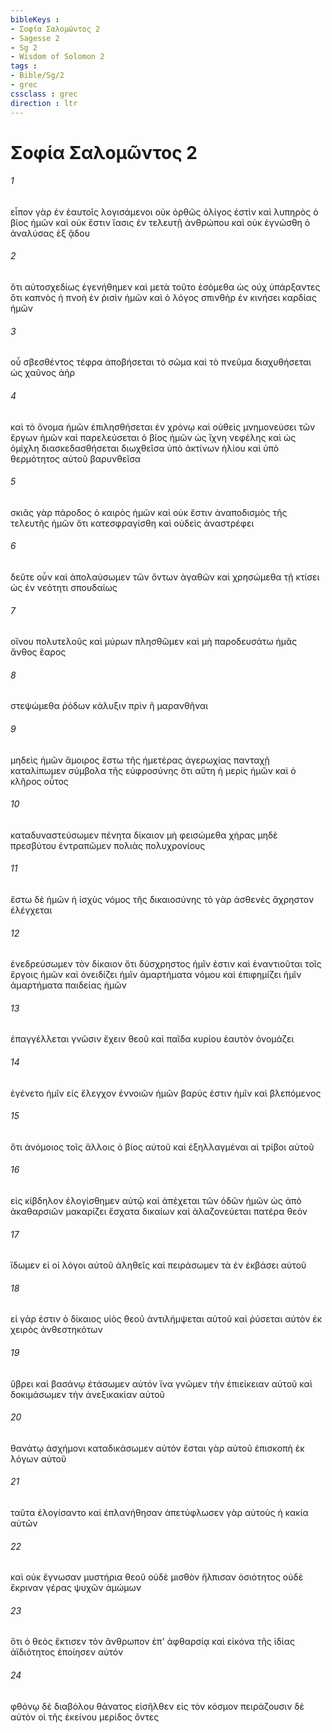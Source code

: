 ```yaml
---
bibleKeys : 
- Σοφία Σαλoμῶντος 2
- Sagesse 2
- Sg 2
- Wisdom of Solomon 2
tags : 
- Bible/Sg/2
- grec
cssclass : grec
direction : ltr
---
```


# Σοφία Σαλoμῶντος 2

###### 1
εἶπον γὰρ ἐν ἑαυτοῖς λογισάμενοι οὐκ ὀρθῶς ὀλίγος ἐστὶν καὶ λυπηρὸς ὁ βίος ἡμῶν καὶ οὐκ ἔστιν ἴασις ἐν τελευτῇ ἀνθρώπου καὶ οὐκ ἐγνώσθη ὁ ἀναλύσας ἐξ ᾅδου
###### 2
ὅτι αὐτοσχεδίως ἐγενήθημεν καὶ μετὰ τοῦτο ἐσόμεθα ὡς οὐχ ὑπάρξαντες ὅτι καπνὸς ἡ πνοὴ ἐν ῥισὶν ἡμῶν καὶ ὁ λόγος σπινθὴρ ἐν κινήσει καρδίας ἡμῶν
###### 3
οὗ σβεσθέντος τέφρα ἀποβήσεται τὸ σῶμα καὶ τὸ πνεῦμα διαχυθήσεται ὡς χαῦνος ἀήρ
###### 4
καὶ τὸ ὄνομα ἡμῶν ἐπιλησθήσεται ἐν χρόνῳ καὶ οὐθεὶς μνημονεύσει τῶν ἔργων ἡμῶν καὶ παρελεύσεται ὁ βίος ἡμῶν ὡς ἴχνη νεφέλης καὶ ὡς ὁμίχλη διασκεδασθήσεται διωχθεῖσα ὑπὸ ἀκτίνων ἡλίου καὶ ὑπὸ θερμότητος αὐτοῦ βαρυνθεῖσα
###### 5
σκιᾶς γὰρ πάροδος ὁ καιρὸς ἡμῶν καὶ οὐκ ἔστιν ἀναποδισμὸς τῆς τελευτῆς ἡμῶν ὅτι κατεσφραγίσθη καὶ οὐδεὶς ἀναστρέφει
###### 6
δεῦτε οὖν καὶ ἀπολαύσωμεν τῶν ὄντων ἀγαθῶν καὶ χρησώμεθα τῇ κτίσει ὡς ἐν νεότητι σπουδαίως
###### 7
οἴνου πολυτελοῦς καὶ μύρων πλησθῶμεν καὶ μὴ παροδευσάτω ἡμᾶς ἄνθος ἔαρος
###### 8
στεψώμεθα ῥόδων κάλυξιν πρὶν ἢ μαρανθῆναι
###### 9
μηδεὶς ἡμῶν ἄμοιρος ἔστω τῆς ἡμετέρας ἀγερωχίας πανταχῇ καταλίπωμεν σύμβολα τῆς εὐφροσύνης ὅτι αὕτη ἡ μερὶς ἡμῶν καὶ ὁ κλῆρος οὗτος
###### 10
καταδυναστεύσωμεν πένητα δίκαιον μὴ φεισώμεθα χήρας μηδὲ πρεσβύτου ἐντραπῶμεν πολιὰς πολυχρονίους
###### 11
ἔστω δὲ ἡμῶν ἡ ἰσχὺς νόμος τῆς δικαιοσύνης τὸ γὰρ ἀσθενὲς ἄχρηστον ἐλέγχεται
###### 12
ἐνεδρεύσωμεν τὸν δίκαιον ὅτι δύσχρηστος ἡμῖν ἐστιν καὶ ἐναντιοῦται τοῖς ἔργοις ἡμῶν καὶ ὀνειδίζει ἡμῖν ἁμαρτήματα νόμου καὶ ἐπιφημίζει ἡμῖν ἁμαρτήματα παιδείας ἡμῶν
###### 13
ἐπαγγέλλεται γνῶσιν ἔχειν θεοῦ καὶ παῖδα κυρίου ἑαυτὸν ὀνομάζει
###### 14
ἐγένετο ἡμῖν εἰς ἔλεγχον ἐννοιῶν ἡμῶν βαρύς ἐστιν ἡμῖν καὶ βλεπόμενος
###### 15
ὅτι ἀνόμοιος τοῖς ἄλλοις ὁ βίος αὐτοῦ καὶ ἐξηλλαγμέναι αἱ τρίβοι αὐτοῦ
###### 16
εἰς κίβδηλον ἐλογίσθημεν αὐτῷ καὶ ἀπέχεται τῶν ὁδῶν ἡμῶν ὡς ἀπὸ ἀκαθαρσιῶν μακαρίζει ἔσχατα δικαίων καὶ ἀλαζονεύεται πατέρα θεόν
###### 17
ἴδωμεν εἰ οἱ λόγοι αὐτοῦ ἀληθεῖς καὶ πειράσωμεν τὰ ἐν ἐκβάσει αὐτοῦ
###### 18
εἰ γάρ ἐστιν ὁ δίκαιος υἱὸς θεοῦ ἀντιλήμψεται αὐτοῦ καὶ ῥύσεται αὐτὸν ἐκ χειρὸς ἀνθεστηκότων
###### 19
ὕβρει καὶ βασάνῳ ἐτάσωμεν αὐτόν ἵνα γνῶμεν τὴν ἐπιείκειαν αὐτοῦ καὶ δοκιμάσωμεν τὴν ἀνεξικακίαν αὐτοῦ
###### 20
θανάτῳ ἀσχήμονι καταδικάσωμεν αὐτόν ἔσται γὰρ αὐτοῦ ἐπισκοπὴ ἐκ λόγων αὐτοῦ
###### 21
ταῦτα ἐλογίσαντο καὶ ἐπλανήθησαν ἀπετύφλωσεν γὰρ αὐτοὺς ἡ κακία αὐτῶν
###### 22
καὶ οὐκ ἔγνωσαν μυστήρια θεοῦ οὐδὲ μισθὸν ἤλπισαν ὁσιότητος οὐδὲ ἔκριναν γέρας ψυχῶν ἀμώμων
###### 23
ὅτι ὁ θεὸς ἔκτισεν τὸν ἄνθρωπον ἐπ' ἀφθαρσίᾳ καὶ εἰκόνα τῆς ἰδίας ἀϊδιότητος ἐποίησεν αὐτόν
###### 24
φθόνῳ δὲ διαβόλου θάνατος εἰσῆλθεν εἰς τὸν κόσμον πειράζουσιν δὲ αὐτὸν οἱ τῆς ἐκείνου μερίδος ὄντες
